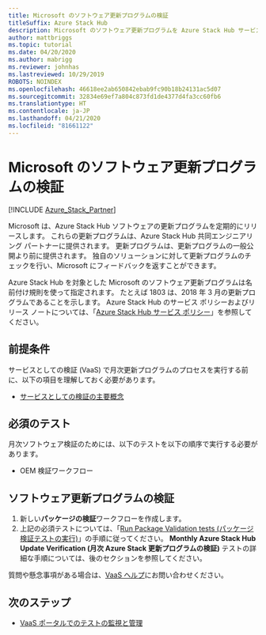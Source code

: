 ```yaml
---
title: Microsoft のソフトウェア更新プログラムの検証
titleSuffix: Azure Stack Hub
description: Microsoft のソフトウェア更新プログラムを Azure Stack Hub サービスとしての検証で検証する方法について説明します。
author: mattbriggs
ms.topic: tutorial
ms.date: 04/20/2020
ms.author: mabrigg
ms.reviewer: johnhas
ms.lastreviewed: 10/29/2019
ROBOTS: NOINDEX
ms.openlocfilehash: 46618ee2ab650842ebab9fc90b18b24131ac5d07
ms.sourcegitcommit: 32834e69ef7a804c873fd1de4377d4fa3cc60fb6
ms.translationtype: HT
ms.contentlocale: ja-JP
ms.lasthandoff: 04/21/2020
ms.locfileid: "81661122"
---
```

# <a name="validate-software-updates-from-microsoft"></a>Microsoft のソフトウェア更新プログラムの検証

[!INCLUDE [Azure_Stack_Partner](./includes/azure-stack-partner-appliesto.md)]

Microsoft は、Azure Stack Hub ソフトウェアの更新プログラムを定期的にリリースします。 これらの更新プログラムは、Azure Stack Hub 共同エンジニアリング パートナーに提供されます。 更新プログラムは、更新プログラムの一般公開より前に提供されます。 独自のソリューションに対して更新プログラムのチェックを行い、Microsoft にフィードバックを返すことができます。

Azure Stack Hub を対象とした Microsoft のソフトウェア更新プログラムは名前付け規則を使って指定されます。 たとえば 1803 は、2018 年 3 月の更新プログラムであることを示します。 Azure Stack Hub のサービス ポリシーおよびリリース ノートについては、「[Azure Stack Hub サービス ポリシー](../operator/azure-stack-servicing-policy.md)」を参照してください。

## <a name="prerequisites"></a>前提条件

サービスとしての検証 (VaaS) で月次更新プログラムのプロセスを実行する前に、以下の項目を理解しておく必要があります。

- [サービスとしての検証の主要概念](azure-stack-vaas-key-concepts.md)

## <a name="required-tests"></a>必須のテスト

月次ソフトウェア検証のためには、以下のテストを以下の順序で実行する必要があります。

- OEM 検証ワークフロー

## <a name="validating-software-updates"></a>ソフトウェア更新プログラムの検証

1. 新しい**パッケージの検証**ワークフローを作成します。
1. 上記の必須テストについては、「[Run Package Validation tests (パッケージ検証テストの実行)](azure-stack-vaas-validate-oem-package.md#run-package-validation-tests)」の手順に従ってください。 **Monthly Azure Stack Hub Update Verification (月次 Azure Stack 更新プログラムの検証)** テストの詳細な手順については、後のセクションを参照してください。

質問や懸念事項がある場合は、[VaaS ヘルプ](mailto:vaashelp@microsoft.com)にお問い合わせください。

## <a name="next-steps"></a>次のステップ

- [VaaS ポータルでのテストの監視と管理](azure-stack-vaas-monitor-test.md)